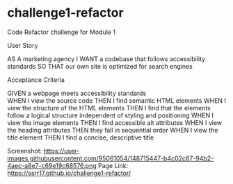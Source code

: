 # challenge1-refactor
Code Refactor challenge for Module 1

User Story

AS A marketing agency
I WANT a codebase that follows accessibility standards
SO THAT our own site is optimized for search engines

Acceptance Criteria

GIVEN a webpage meets accessibility standards </br>
WHEN I view the source code
THEN I find semantic HTML elements
WHEN I view the structure of the HTML elements
THEN I find that the elements follow a logical structure independent of styling and positioning
WHEN I view the image elements
THEN I find accessible alt attributes
WHEN I view the heading attributes
THEN they fall in sequential order
WHEN I view the title element
THEN I find a concise, descriptive title

Screenshot: https://user-images.githubusercontent.com/95061054/148715447-b4c02c67-94b2-4aec-a8e7-c69e19c68576.png
Page Link: https://ssrr17.github.io/challenge1-refactor/